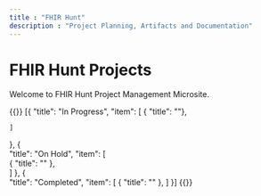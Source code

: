 ```yaml
---
title : "FHIR Hunt"
description : "Project Planning, Artifacts and Documentation"
---
```


# FHIR Hunt Projects

Welcome to FHIR Hunt Project Management Microsite. 

{{<kanban width="300px">}}
[{
    "title": "In Progress",
    "item": [
        { "title": ""},      
         
    ]
},
{   
    "title": "On Hold",
    "item": [     
        { "title": "" },          
    ]
},
{   
    "title": "Completed",
    "item": [
        { "title": "" },
    ]
}]
{{</kanban>}}


